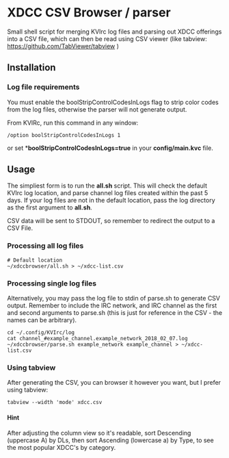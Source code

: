 # XDCC CSV Browser / parser

Small shell script for merging KVIrc log files and parsing out XDCC offerings into a CSV file, 
which can then be read using CSV viewer (like tabview: https://github.com/TabViewer/tabview )

## Installation

### Log file requirements

You must enable the boolStripControlCodesInLogs flag to strip color codes from the log files, 
otherwise the parser will not generate output. 

From KVIRc, run this command in any window:
```
/option boolStripControlCodesInLogs 1
```

or set ***boolStripControlCodesInLogs=true** in your **config/main.kvc** file.

## Usage

The simpliest form is to run the **all.sh** script. This will check the default KVIrc log location, and parse channel log files
created within the past 5 days. If your log files are not in the default location, pass the log directory as the first argument to **all.sh**.

CSV data will be sent to STDOUT, so remember to redirect the output to a CSV File. 

### Processing all log files

```
# Default location
~/xdccbrowser/all.sh > ~/xdcc-list.csv

```

### Processing single log files

Alternatively, you may pass the log file to stdin of parse.sh to generate CSV output. Remember to include the IRC network, 
and IRC channel as the first and second arguments to parse.sh (this is just for reference in the CSV - the names can be 
arbitrary). 

```
cd ~/.config/KVIrc/log
cat channel_#example_channel.example_network_2018_02_07.log
~/xdccbrowser/parse.sh example_network example_channel > ~/xdcc-list.csv
```

### Using tabview

After generating the CSV, you can browser it however you want, but I prefer using tabview:
```
tabview --width 'mode' xdcc.csv
```

#### Hint

After adjusting the column view so it's readable, sort Descending (uppercase A) by DLs, then sort Ascending (lowercase a) by 
Type, to see the most popular XDCC's by category.






